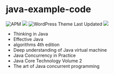 # java-example-code

![APM](https://img.shields.io/apm/l/vim-mode)
![](https://img.shields.io/static/v1?label=tools&message=JDK14&color=brightlight)
![WordPress Theme Last Updated](https://img.shields.io/wordpress/theme/last-updated/twentyseventeen)
![](https://img.shields.io/static/v1?label=linenumber&message=49069&color=orange)

- Thinking in Java
- Effective Java
- algorithms 4th edition
- Deep understanding of Java virtual machine
- Java Concurrency in Practice
- Java Core Technology Volume 2
- The art of Java concurrent programming
